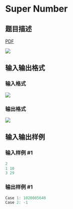 # Super Number

## 题目描述

[problemUrl]: https://uva.onlinejudge.org/index.php?option=com_onlinejudge&Itemid=8&category=18&page=show_problem&problem=1565

[PDF](https://uva.onlinejudge.org/external/106/p10624.pdf)

![](https://cdn.luogu.com.cn/upload/vjudge_pic/UVA10624/25a8b3eb590917e707a4b094132d4117afdb1461.png)

## 输入输出格式

### 输入格式

![](https://cdn.luogu.com.cn/upload/vjudge_pic/UVA10624/46778fb3ca1dfb56afd3d3cb56e5e55a978879e4.png)

### 输出格式

![](https://cdn.luogu.com.cn/upload/vjudge_pic/UVA10624/2ee46b002bda93d9d1f55aa5974a3a5b2b9ac900.png)

## 输入输出样例

### 输入样例 #1

```cpp
2
1 10
3 29
```


### 输出样例 #1

```cpp
Case 1: 1020005640
Case 2: -1
```


